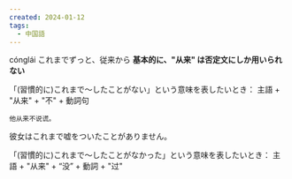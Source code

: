 ```yaml
---
created: 2024-01-12
tags:
  - 中国語
---
```

cónglái
これまでずっと、従来から
**基本的に、"从来" は否定文にしか用いられない**

「(習慣的に)これまで〜したことがない」という意味を表したいとき：
主語 + "从来" + "不" + 動詞句
```zh-cn
他从来不说谎。
```
彼女はこれまで嘘をついたことがありません。

「(習慣的に)これまで〜したことがなかった」という意味を表したいとき：
主語 + "从来" + “没” + 動詞 + "过"
